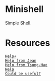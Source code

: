 # Minishell
Simple Shell.

# Resources
[`Help+`](https://github.com/tclaudel/minishell/tree/master)<br>
[`Help from Jean`](https://github.com/Haliris/minishell)<br>
[`Help from Tsung-Hao`](https://github.com/nyzss/minishell)<br>
[`Help`](https://github.com/aautin/42_minishell/tree/main)<br>
[`Could be useful?`](https://github.com/kaushiksk/mini-c-compiler/tree/master)
